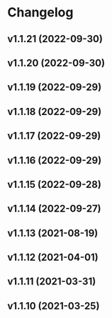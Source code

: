 # Changelog

<!--next-version-placeholder-->

## v1.1.21 (2022-09-30)


## v1.1.20 (2022-09-30)


## v1.1.19 (2022-09-29)


## v1.1.18 (2022-09-29)


## v1.1.17 (2022-09-29)


## v1.1.16 (2022-09-29)


## v1.1.15 (2022-09-28)


## v1.1.14 (2022-09-27)


## v1.1.13 (2021-08-19)


## v1.1.12 (2021-04-01)


## v1.1.11 (2021-03-31)


## v1.1.10 (2021-03-25)


